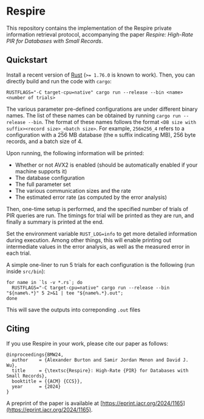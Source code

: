 # Respire

This repository contains the implementation of the Respire private information retrieval protocol,
accompanying the paper *Respire: High-Rate PIR for Databases with Small Records*.

## Quickstart
Install a recent version of [Rust](https://www.rust-lang.org/tools/install) (`>= 1.76.0` is known to work).
Then, you can directly build and run the code with `cargo`:

```
RUSTFLAGS="-C target-cpu=native" cargo run --release --bin <name> <number of trials>
```

The various parameter pre-defined configurations are under different binary names.
The list of these names can be obtained by running `cargo run --release --bin`.
The format of these names follows the format `<DB size with suffix><record size>_<batch size>`.
For example, `256m256_4` refers to a configuration with a 256 MB database (the `m` suffix indicating MB), 256 byte records, and a batch size of 4.

Upon running, the following information will be printed:

* Whether or not AVX2 is enabled (should be automatically enabled if your machine supports it)
* The database configuration
* The full parameter set
* The various communication sizes and the rate
* The estimated error rate (as computed by the error analysis)

Then, one-time setup is performed, and the specified number of trials of PIR queries are run.
The timings for trial will be printed as they are run, and finally a summary is printed at the end. 

Set the environment variable `RUST_LOG=info` to get more detailed information during execution.
Among other things, this will enable printing out intermediate values in the error analysis, as well as the measured error in each trial.

A simple one-liner to run 5 trials for each configuration is the following (run inside `src/bin`):
```shell
for name in `ls -v *.rs`; do
  RUSTFLAGS="-C target-cpu=native" cargo run --release --bin "${name%.*}" 5 2>&1 | tee "${name%.*}.out";
done
```
This will save the outputs into correponding `.out` files

## Citing
If you use Respire in your work, please cite our paper as follows:
```
@inproceedings{BMW24,
  author    = {Alexander Burton and Samir Jordan Menon and David J. Wu},
  title     = {\textsc{Respire}: High-Rate {PIR} for Databases with Small Records},
  booktitle = {{ACM} {CCS}},
  year      = {2024}
}
```
A preprint of the paper is available at [https://eprint.iacr.org/2024/1165](https://eprint.iacr.org/2024/1165).
